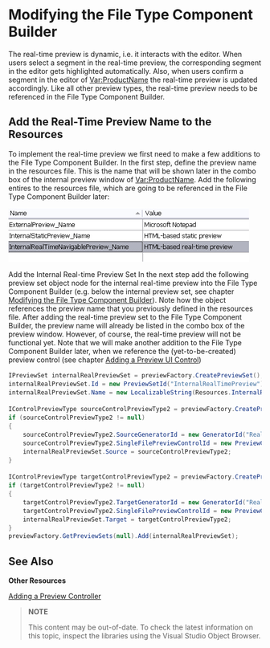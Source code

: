 Modifying the File Type Component Builder
==

The real-time preview is dynamic, i.e. it interacts with the editor. When users select a segment in the real-time preview, the corresponding segment in the editor gets highlighted automatically. Also, when users confirm a segment in the editor of <Var:ProductName> the real-time preview is updated accordingly. Like all other preview types, the real-time preview needs to be referenced in the File Type Component Builder.

Add the Real-Time Preview Name to the Resources
--

To implement the real-time preview we first need to make a few additions to the File Type Component Builder. In the first step, define the preview name in the resources file. This is the name that will be shown later in the combo box of the internal preview window of <Var:ProductName>. Add the following entires to the resources file, which are going to be referenced in the File Type Component Builder later:

![RealtimeStaticPreviewName](images/RealtimeStaticPreviewName.jpg)


Add the Internal Real-time Preview Set
In the next step add the following preview set object node for the internal real-time preview into the File Type Component Builder (e.g. below the internal preview set, see chapter [Modifying the File Type Component Builder](static_modifying_the_file_type_component_builder.md)). Note how the object references the preview name that you previously defined in the resources file. After adding the real-time preview set to the File Type Component Builder, the preview name will already be listed in the combo box of the preview window. However, of course, the real-time preview will not be functional yet. Note that we will make another addition to the File Type Component Builder later, when we reference the (yet-to-be-created) preview control (see chapter [Adding a Preview UI Control](adding_a_preview_ui_control.md))

```cs
IPreviewSet internalRealPreviewSet = previewFactory.CreatePreviewSet();
internalRealPreviewSet.Id = new PreviewSetId("InternalRealTimePreview");
internalRealPreviewSet.Name = new LocalizableString(Resources.InternalRealTimeNavigablePreview_Name);

IControlPreviewType sourceControlPreviewType2 = previewFactory.CreatePreviewType<IControlPreviewType>() as IControlPreviewType;
if (sourceControlPreviewType2 != null)
{
    sourceControlPreviewType2.SourceGeneratorId = new GeneratorId("RealTimePreview");
    sourceControlPreviewType2.SingleFilePreviewControlId = new PreviewControlId("InternalNavigablePreview");
    internalRealPreviewSet.Source = sourceControlPreviewType2;
}

IControlPreviewType targetControlPreviewType2 = previewFactory.CreatePreviewType<IControlPreviewType>() as IControlPreviewType;
if (targetControlPreviewType2 != null)
{
    targetControlPreviewType2.TargetGeneratorId = new GeneratorId("RealTimePreview");
    targetControlPreviewType2.SingleFilePreviewControlId = new PreviewControlId("InternalNavigablePreview");
    internalRealPreviewSet.Target = targetControlPreviewType2;
}
previewFactory.GetPreviewSets(null).Add(internalRealPreviewSet);
```

See Also
--

**Other Resources**

[Adding a Preview Controller](adding_a_preview_controller.md)

>**NOTE**
>
> This content may be out-of-date. To check the latest information on this topic, inspect the libraries using the Visual Studio Object Browser.